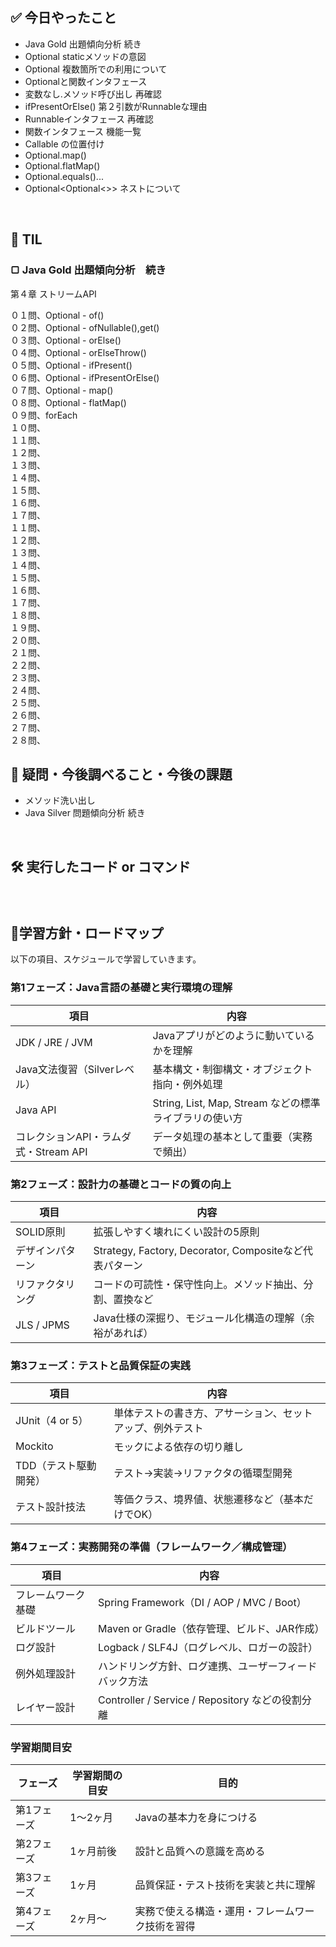 ## ✅ 今日やったこと
- Java Gold 出題傾向分析 続き
- Optional staticメソッドの意図
- Optional 複数箇所での利用について
- Optionalと関数インタフェース
- 変数なし.メソッド呼び出し 再確認
- ifPresentOrElse() 第２引数がRunnableな理由
- Runnableインタフェース 再確認
- 関数インタフェース 機能一覧
- Callable の位置付け
- Optional.map()
- Optional.flatMap()
- Optional.equals()...
- Optional\<Optional\<\>\> ネストについて


<br>

## 📌 TIL
### ▢ Java Gold 出題傾向分析　続き
第４章 ストリームAPI<br>

０１問、Optional - of()<br>
０２問、Optional - ofNullable(),get()<br>
０３問、Optional - orElse()<br>
０４問、Optional - orElseThrow()<br>
０５問、Optional - ifPresent()<br>
０６問、Optional - ifPresentOrElse()<br>
０７問、Optional - map()<br>
０８問、Optional - flatMap()<br>
０９問、forEach<br>
１０問、<br>
１１問、<br>
１２問、<br>
１３問、<br>
１４問、<br>
１５問、<br>
１６問、<br>
１７問、<br>
１１問、<br>
１２問、<br>
１３問、<br>
１４問、<br>
１５問、<br>
１６問、<br>
１７問、<br>
１８問、<br>
１９問、<br>
２０問、<br>
２１問、<br>
２２問、<br>
２３問、<br>
２４問、<br>
２５問、<br>
２６問、<br>
２７問、<br>
２８問、<br>


## 🤔 疑問・今後調べること・今後の課題
- メソッド洗い出し
- Java Silver 問題傾向分析 続き

<br>

## 🛠️ 実行したコード or コマンド
### 
<br>

##  🧩学習方針・ロードマップ
以下の項目、スケジュールで学習していきます。

### **第1フェーズ：Java言語の基礎と実行環境の理解**

| 項目 | 内容 |
| --- | --- |
| JDK / JRE / JVM | Javaアプリがどのように動いているかを理解 |
| Java文法復習（Silverレベル） | 基本構文・制御構文・オブジェクト指向・例外処理 |
| Java API | String, List, Map, Stream などの標準ライブラリの使い方 |
| コレクションAPI・ラムダ式・Stream API | データ処理の基本として重要（実務で頻出） |

### **第2フェーズ：設計力の基礎とコードの質の向上**

| 項目 | 内容 |
| --- | --- |
| SOLID原則 | 拡張しやすく壊れにくい設計の5原則 |
| デザインパターン | Strategy, Factory, Decorator, Compositeなど代表パターン |
| リファクタリング | コードの可読性・保守性向上。メソッド抽出、分割、置換など |
| JLS / JPMS | Java仕様の深掘り、モジュール化構造の理解（余裕があれば） |

### **第3フェーズ：テストと品質保証の実践**

| 項目 | 内容 |
| --- | --- |
| JUnit（4 or 5） | 単体テストの書き方、アサーション、セットアップ、例外テスト |
| Mockito | モックによる依存の切り離し |
| TDD（テスト駆動開発） | テスト→実装→リファクタの循環型開発 |
| テスト設計技法 | 等価クラス、境界値、状態遷移など（基本だけでOK） |

### **第4フェーズ：実務開発の準備（フレームワーク／構成管理）**

| 項目 | 内容 |
| --- | --- |
| フレームワーク基礎 | Spring Framework（DI / AOP / MVC / Boot） |
| ビルドツール | Maven or Gradle（依存管理、ビルド、JAR作成） |
| ログ設計 | Logback / SLF4J（ログレベル、ロガーの設計） |
| 例外処理設計 | ハンドリング方針、ログ連携、ユーザーフィードバック方法 |
| レイヤー設計 | Controller / Service / Repository などの役割分離 |

### 学習期間目安

| フェーズ | 学習期間の目安 | 目的 |
| --- | --- | --- |
| 第1フェーズ | 1～2ヶ月 | Javaの基本力を身につける |
| 第2フェーズ | 1ヶ月前後 | 設計と品質への意識を高める |
| 第3フェーズ | 1ヶ月 | 品質保証・テスト技術を実装と共に理解 |
| 第4フェーズ | 2ヶ月～ | 実務で使える構造・運用・フレームワーク技術を習得 |